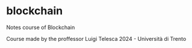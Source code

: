 # blockchain

Notes course of Blockchain

Course made by the proffessor Luigi Telesca 2024 - Università di Trento

